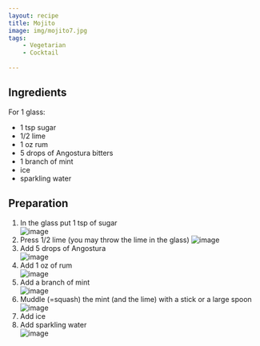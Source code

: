 ```yaml
---
layout: recipe
title: Mojito
image: img/mojito7.jpg  
tags:
    - Vegetarian
    - Cocktail
    
---
```

## Ingredients

For 1 glass:  
* 1 tsp sugar  
* 1/2 lime  
* 1 oz rum  
* 5 drops of Angostura bitters  
* 1 branch of mint  
* ice  
* sparkling water  

## Preparation

1. In the glass put 1 tsp of sugar   
![image](img/mojito1.jpg) 
2. Press 1/2 lime (you may throw the lime in the glass) 
![image](img/mojito2.jpg) 
3. Add 5 drops of Angostura   
![image](img/mojito8.jpg) 
4. Add 1 oz of rum   
![image](img/mojito3.jpg)
5. Add a branch of mint  
![image](img/mojito4.jpg) 
6. Muddle (=squash) the mint (and the lime) with a stick or a large spoon 
![image](img/mojito5.jpg)   
7. Add ice
8. Add sparkling water    
![image](img/mojito6.jpg)    
